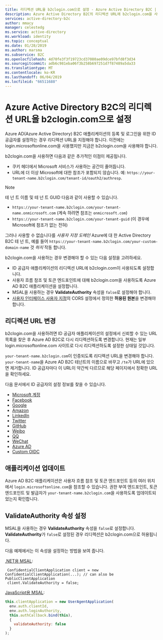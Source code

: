 ```yaml
---
title: 리디렉션 URL을 b2clogin.com으로 설정 - Azure Active Directory B2C | Microsoft Docs
description: Azure Active Directory B2C의 리디렉션 URL에 b2clogin.com을 사용하는 방법을 알아봅니다.
services: active-directory-b2c
author: mmacy
manager: celestedg
ms.service: active-directory
ms.workload: identity
ms.topic: conceptual
ms.date: 01/28/2019
ms.author: marsma
ms.subservice: B2C
ms.openlocfilehash: 4d70fe3f3f19723cd37080ae09dce97bfd8f3d34
ms.sourcegitcommit: adb6c981eba06f3b258b697251d7f87489a5da33
ms.translationtype: MT
ms.contentlocale: ko-KR
ms.lasthandoff: 06/04/2019
ms.locfileid: "66511688"
---
```

# <a name="set-redirect-urls-to-b2clogincom-for-azure-active-directory-b2c"></a>Azure Active Directory B2C의 리디렉션 URL을 b2clogin.com으로 설정

Azure AD(Azure Active Directory) B2C 애플리케이션의 등록 및 로그인을 위한 ID 공급자를 설정하는 경우 리디렉션 URL을 지정해야 합니다. 이전에는 login.microsoftonline.com을 사용했지만 지금은 b2clogin.com을 사용해야 합니다.

b2clogin.com을 사용하면 다음과 같은 추가적인 이점이 제공됩니다.

- 쿠키 헤더에서 Microsoft 서비스가 사용하는 공간이 줄어듭니다.
- URL에 더 이상 Microsoft에 대한 참조가 포함되지 않습니다. 예: `https://your-tenant-name.b2clogin.com/tenant-id/oauth2/authresp`.

>[!NOTE]
> 테 넌 트 이름 및 테 넌 트 GUID 다음과 같이 사용할 수 있습니다.
> * `https://your-tenant-name.b2clogin.com/your-tenant-name.onmicrosoft.com` (계속 하려면 참조는 `onmicrosoft.com`)
> * `https://your-tenant-name.b2clogin.com/your-tenant-guid` (이 경우에 Microsoft에 참조가 없는 전혀)
>
> 그러나 사용할 수 없습니다를 _사용자 지정 도메인_ Azure에 대 한 Active Directory B2C 테 넌 트, 예를 들어 `https://your-tenant-name.b2clogin.com/your-custom-domain-name` 것 _하지_ 작동 합니다.

b2clogin.com을 사용하는 경우 변경해야 할 수 있는 다음 설정을 고려하세요.

- ID 공급자 애플리케이션의 리디렉션 URL에 b2clogin.com이 사용되도록 설정합니다. 
- 사용자 흐름 참조 및 토큰 엔드포인트에 대해 b2clogin.com을 사용하도록 Azure AD B2C 애플리케이션을 설정합니다. 
- MSAL을 사용하는 경우 **ValidateAuthority** 속성을 `false`로 설정해야 합니다.
- [사용자 인터페이스 사용자 지정](active-directory-b2c-ui-customization-custom-dynamic.md)의 CORS 설정에서 정의한 **허용된 원본**을 변경해야 합니다.  

## <a name="change-redirect-urls"></a>리디렉션 URL 변경

b2clogin.com을 사용하려면 ID 공급자 애플리케이션의 설정에서 신뢰할 수 있는 URL 목록을 찾은 후 Azure AD B2C로 다시 리디렉션하도록 변경합니다.  현재는 일부 login.microsoftonline.com 사이트로 다시 리디렉션하도록 설정한 상태일 것입니다. 

`your-tenant-name.b2clogin.com`이 인증되도록 리디렉션 URL을 변경해야 합니다. `your-tenant-name`을 Azure AD B2C 테넌트의 이름으로 바꾸고 `/te`가 URL에 있으면 제거합니다. ID 공급자마다 이 URL이 약간씩 다르므로 해당 페이지에서 정확한 URL을 확인하세요.

다음 문서에서 ID 공급자의 설정 정보를 찾을 수 있습니다.

- [Microsoft 계정](active-directory-b2c-setup-msa-app.md)
- [Facebook](active-directory-b2c-setup-fb-app.md)
- [Google](active-directory-b2c-setup-goog-app.md)
- [Amazon](active-directory-b2c-setup-amzn-app.md)
- [LinkedIn](active-directory-b2c-setup-li-app.md)
- [Twitter](active-directory-b2c-setup-twitter-app.md)
- [GitHub](active-directory-b2c-setup-github-app.md)
- [Weibo](active-directory-b2c-setup-weibo-app.md)
- [QQ](active-directory-b2c-setup-qq-app.md)
- [WeChat](active-directory-b2c-setup-wechat-app.md)
- [Azure AD](active-directory-b2c-setup-oidc-azure-active-directory.md)
- [Custom OIDC](active-directory-b2c-setup-oidc-idp.md)

## <a name="update-your-application"></a>애플리케이션 업데이트

Azure AD B2C 애플리케이션은 사용자 흐름 참조 및 토큰 엔드포인트 등의 여러 위치에서 `login.microsoftonline.com`을 참조할 수 있습니다.  권한 부여 엔드포인트, 토큰 엔드포인트 및 발급자가 `your-tenant-name.b2clogin.com`을 사용하도록 업데이트되었는지 확인합니다.  

## <a name="set-the-validateauthority-property"></a>ValidateAuthority 속성 설정

MSAL을 사용하는 경우 **ValidateAuthority** 속성을 `false`로 설정합니다. **ValidateAuthority**가 `false`로 설정된 경우 리디렉션은 b2clogin.com으로 허용됩니다. 

다음 예제에서는 이 속성을 설정하는 방법을 보여 줍니다.

[.NET용 MSAL](https://github.com/AzureAD/microsoft-authentication-library-for-dotnet):

```CSharp
 ConfidentialClientApplication client = new ConfidentialClientApplication(...); // can also be PublicClientApplication
 client.ValidateAuthority = false;
```

[JavaScript용 MSAL](https://github.com/AzureAD/microsoft-authentication-library-for-js):

```Javascript
this.clientApplication = new UserAgentApplication(
  env.auth.clientId,
  env.auth.loginAuthority,
  this.authCallback.bind(this),
  {
    validateAuthority: false
  }
);
```
